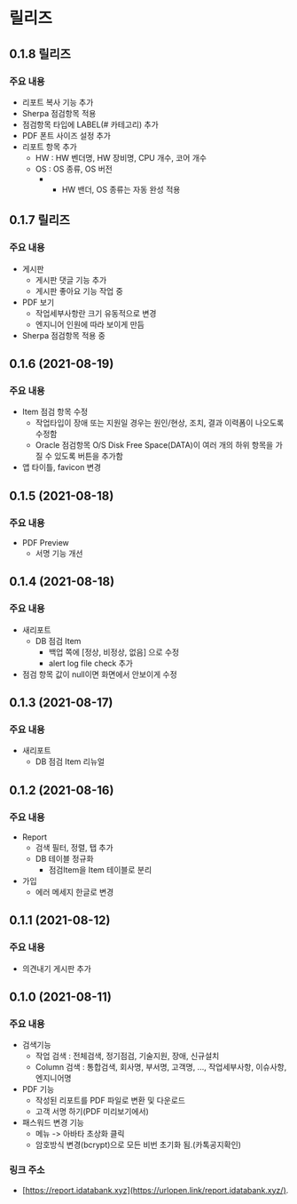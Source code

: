 # 릴리즈

## 0.1.8 릴리즈
### 주요 내용
* 리포트 복사 기능 추가
* Sherpa 점검항목 적용
* 점검항목 타입에 LABEL(# 카테고리) 추가
* PDF 폰트 사이즈 설정 추가
* 리포트 항목 추가
  - HW : HW 벤더명, HW 장비명, CPU 개수, 코어 개수
  - OS : OS 종류, OS 버전
    - - HW 밴더, OS 종류는 자동 완성 적용

## 0.1.7 릴리즈
### 주요 내용
* 게시판
  - 게시판 댓글 기능 추가
  - 게시판 좋아요 기능 작업 중
* PDF 보기
  - 작업세부사항란 크기 유동적으로 변경
  - 엔지니어 인원에 따라 보이게 만듬
* Sherpa 점검항목 적용 중

## 0.1.6 (2021-08-19)
### 주요 내용
* Item 점검 항목 수정
  - 작업타입이 장애 또는 지원일 경우는 원인/현상, 조치, 결과 이력폼이 나오도록 수정함
  - Oracle 점검항목 O/S Disk Free Space(DATA)이 여러 개의 하위 항목을 가질 수 있도록 버튼을 추가함
* 앱 타이틀, favicon 변경

## 0.1.5 (2021-08-18)
### 주요 내용
* PDF Preview
  - 서명 기능 개선

## 0.1.4 (2021-08-18)
### 주요 내용
* 새리포트
  - DB 점검 Item
    - 백업 쪽에 [정상, 비정상, 없음] 으로 수정
    - alert log file check 추가
* 점검 항목 값이 null이면 화면에서 안보이게 수정

## 0.1.3 (2021-08-17)
### 주요 내용
* 새리포트
  - DB 점검 Item 리뉴얼

## 0.1.2 (2021-08-16)
### 주요 내용
* Report 
  - 검색 필터, 정렬, 탭 추가  
  - DB 테이블 정규화 
    - 점검Item을 Item 테이블로 분리
* 가입
  - 에러 메세지 한글로 변경

## 0.1.1 (2021-08-12)
### 주요 내용
* 의견내기 게시판 추가

## 0.1.0 (2021-08-11)
### 주요 내용
* 검색기능
  - 작업 검색 : 전체검색, 정기점검, 기술지원, 장애, 신규설치
  - Column 검색 : 통합검색, 회사명, 부서명, 고객명, ..., 작업세부사항, 이슈사항, 엔지니어명
* PDF 기능
  - 작성된 리포트를 PDF 파일로 변환 및 다운로드
  - 고객 서명 하기(PDF 미리보기에서)
* 패스워드 변경 기능
  - 메뉴 -> 아바타 초상화 클릭  
  - 암호방식 변경(bcrypt)으로 모든 비번 초기화 됨.(카톡공지확인)  
### 링크 주소
* [https://report.idatabank.xyz](https://urlopen.link/report.idatabank.xyz/).


